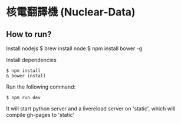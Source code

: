 核電翻譯機 (Nuclear-Data)
=========================

How to run?
-----------

Install nodejs
    $ brew install node
    $ npm install bower -g

Install dependencies

    $ npm install
    & bower install

Run the following command:
    
    $ npm run dev

It will start python server and a livereload server on 'static', which will compile gh-pages to 'static'
    